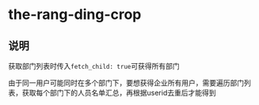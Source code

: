 # the-rang-ding-crop

## 说明

获取部门列表时传入`fetch_child: true`可获得所有部门

由于同一用户可能同时在多个部门下，要想获得企业所有用户，需要遍历部门列表，获取每个部门下的人员名单汇总，再根据userid去重后才能得到